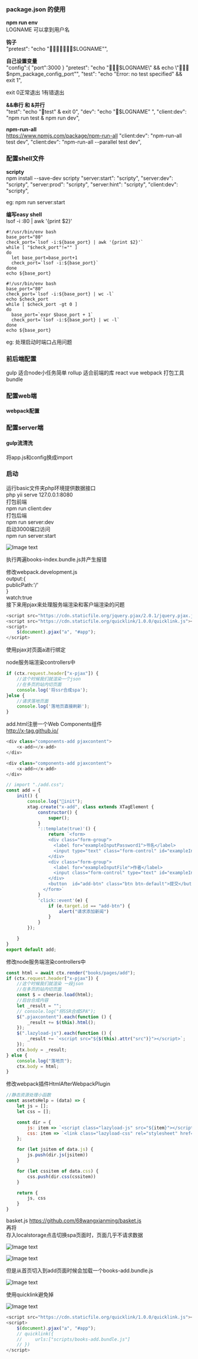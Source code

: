 ### package.json 的使用

**npm run env**  
LOGNAME 可以拿到用户名

**钩子**    
"pretest": "echo \"🍎🍎🍎🍎🍎🍎🍎$LOGNAME\"",

**自己设置变量**    
"config":{
    "port":3000
}
"pretest": "echo \"🍎🍎🍎$LOGNAME\" && echo \"🍎🍎🍎$npm_package_config_port\"",
"test": "echo \"Error: no test specified\" && exit 1",

exit 0正常退出 1有错退出

**&&串行 和 &并行**    
"test": "echo \"🍌test\" & exit 0",
"dev": "echo \"🍎$LOGNAME\" ",
"client:dev": "npm run test & npm run dev",

**npm-run-all**    
https://www.npmjs.com/package/npm-run-all
"client:dev": "npm-run-all test dev",
"client:dev": "npm-run-all --parallel test dev",

### 配置shell文件    
**scripty**  
npm install --save-dev scripty
"server:start": "scripty",
"server:dev": "scripty",
"server:prod": "scripty",
"server:hint": "scripty",
"client:dev": "scripty",

eg: npm run server:start

**编写easy shell**  
lsof -i :80 | awk '{print $2}'
```
#!/usr/bin/env bash
base_port="80"
check_port=`lsof -i:${base_port} | awk '{print $2}'`
while [ "$check_port"!="" ]
do
  let base_port=base_port+1
  check_port=`lsof -i:${base_port}`
done
echo ${base_port}
```
```
#!/usr/bin/env bash
base_port="80"
check_port=`lsof -i:${base_port} | wc -l`
echo $check_port
while [ $check_port -gt 0 ]
do
  base_port=`expr $base_port + 1`
  check_port=`lsof -i:${base_port} | wc -l`
done
echo ${base_port}
```  
eg: 处理启动时端口占用问题  

### 前后端配置  
gulp 适合node小任务简单
rollup 适合前端的库 react vue
webpack 打包工具 bundle

### 配置web端  
#### webpack配置  

### 配置server端  
#### gulp流清洗  
将app.js和config换成import  

### 启动  
运行basic文件夹php环境提供数据接口  
php yii serve 127.0.0.1:8080  
打包前端  
npm run client:dev  
打包后端  
npm run server:dev  
启动3000端口访问  
npm run server:start   

![Image text](https://github.com/68wangxianming/node-frame/blob/master/source-material/WX20190516-222410%402x.png)  

执行两遍books-index.bundle.js并产生报错   

修改webpack.development.js  
output:{  
    publicPath:'/'  
}  
watch:true  
接下来用pjax来处理服务端渲染和客户端渲染的问题  

```javascript  
<script src="https://cdn.staticfile.org/jquery.pjax/2.0.1/jquery.pjax.js"></script>  
<script src="https://cdn.staticfile.org/quicklink/1.0.0/quicklink.js"></script>  
<script>  
    $(document).pjax("a", "#app");  
</script>  
```  
使用pjax对页面a进行绑定

node服务端渲染controllers中   
```javascript
if (ctx.request.header["x-pjax"]) {
    //这个时候我们就渲染一个json
    //在多页的站内切页面
    console.log('将ssr合成spa');
}else {
    //请求落地页面
    console.log('落地页直接刷新');
}
```  
add.html注册一个Web Components组件     
http://x-tag.github.io/  
```javascript
<div class="components-add pjaxcontent">
    <x-add></x-add>
</div>
```  
```javascript
<div class="components-add pjaxcontent">
    <x-add></x-add>
</div>

// import "./add.css";
const add = {
    init() {
        console.log("🍎init");
        xtag.create("x-add", class extends XTagElement {
            constructor() {
                super();
            }
            '::template(true)'() {
                return `<form>
                <div class="form-group">
                  <label for="exampleInputPassword1">书名</label>
                  <input type="text" class="form-control" id="exampleInputPassword1" placeholder="请输入书名">
                </div>
                <div class="form-group">
                  <label for="exampleInputFile">作者</label>
                  <input class="form-control" type="text" id="exampleInputFile" placeholder="请输入作者">
                </div>
                <button  id="add-btn" class="btn btn-default">提交</button>
              </form>`
            }
            'click::event'(e) {
                if (e.target.id == "add-btn") {
                    alert("请求添加新闻")
                }
            }
        });

    }
}
export default add;
```  
修改node服务端渲染controllers中   
```javascript
const html = await ctx.render("books/pages/add");
if (ctx.request.header["x-pjax"]) {
    //这个时候我们就渲染 一段json
    //在多页的站内切页面
    const $ = cheerio.load(html);
    //后台合成内容
    let _result = "";
    // console.log("将SSR合成SPA");
    $(".pjaxcontent").each(function () {
        _result += $(this).html();
    });
    $(".lazyload-js").each(function () {
        _result += `<script src="${$(this).attr("src")}"></script>`;
    });
    ctx.body = _result;
} else {
    console.log("落地页");
    ctx.body = html;
}
```   

修改webpack插件HtmlAfterWebpackPlugin   
```javascript
//静态资源处理小函数
const assetsHelp = (data) => {
    let js = [];
    let css = [];

    const dir = {
        js: item => `<script class="lazyload-js" src="${item}"></script>`,
        css: item => `<link class="lazyload-css" rel="stylesheet" href="${item}">`
    };

    for (let jsitem of data.js) {
        js.push(dir.js(jsitem))
    }

    for (let cssitem of data.css) {
        css.push(dir.css(cssitem))
    }

    return {
        js, css
    }
}
```   
basket.js  https://github.com/68wangxianming/basket.js   
再将<script src="/scripts/runtime.bundle.js"></script><script src="/scripts/books-add.bundle.js"></script>    
存入localstorage点击切换spa页面时，页面几乎不请求数据   

![Image text](https://github.com/68wangxianming/node-frame/blob/master/source-material/1558024863005.jpg)  
    
    
![Image text](https://github.com/68wangxianming/node-frame/blob/master/source-material/1558024892918.jpg)  

但是从首页切入到add页面时候会加载一个books-add.bundle.js   
    
    
![Image text](https://github.com/68wangxianming/node-frame/blob/master/source-material/1558025120329.jpg)  
     
    
使用quicklink避免掉   

![Image text](https://github.com/68wangxianming/node-frame/blob/master/source-material/WX20190517-004850@2x.png)  
```javascript
<script src="https://cdn.staticfile.org/quicklink/1.0.0/quicklink.js"></script>
<script>
    $(document).pjax("a", "#app");
    // quicklink({
    //     urls:["scripts/books-add.bundle.js"]
    // })
</script>
```

































